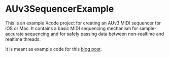 # AUv3SequencerExample

This is an example Xcode project for creating an AUv3 MIDI sequencer for iOS or Mac. It contains a basic MIDI sequencing mechanism for sample-accurate sequencing and for safely passing data between non-realtime and realtime threads.

It is meant as example code for this [blog post](https://cp3.io/posts/sample-accurate-midi-timing).
